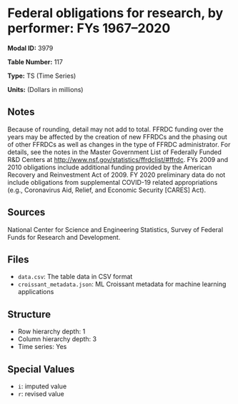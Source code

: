 # Federal obligations for research, by performer: FYs 1967&#8211;2020

**Modal ID:** 3979

**Table Number:** 117

**Type:** TS (Time Series)

**Units:** (Dollars in millions)

## Notes

Because of rounding, detail may not add to total. FFRDC funding over the years may be affected by the creation of new FFRDCs and the phasing out of other FFRDCs as well as changes in the type of FFRDC administrator. For details, see the notes in the Master Government List of Federally Funded R&D Centers at http://www.nsf.gov/statistics/ffrdclist/#ffrdc. FYs 2009 and 2010 obligations include additional funding provided by the American Recovery and Reinvestment Act of 2009. FY 2020 preliminary data do not include obligations from supplemental COVID-19 related appropriations (e.g., Coronavirus Aid, Relief, and Economic Security [CARES] Act).

## Sources

National Center for Science and Engineering Statistics, Survey of Federal Funds for Research and Development.

## Files

- `data.csv`: The table data in CSV format
- `croissant_metadata.json`: ML Croissant metadata for machine learning applications

## Structure

- Row hierarchy depth: 1
- Column hierarchy depth: 3
- Time series: Yes

## Special Values

- `i`: imputed value
- `r`: revised value
